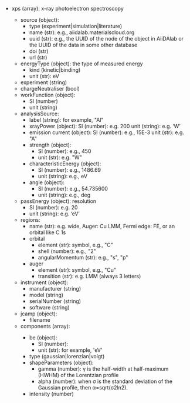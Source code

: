 - xps (array<object>): x-ray photoelectron spectroscopy
  - source (object):
    - type (experiment|simulation|literature)
    - name (str): e.g., aiidalab.materialscloud.org
    - uuid (str): e.g., the UUID of the node of the object in AiiDAlab or the UUID of the data in some other database
    - doi (str)
    - url (str)
  - energyType (object): the type of measured energy
    - kind (kinetic|binding)
    - unit (str): eV
  - experiment (string)
  - chargeNeutraliser (bool)
  - workFunction (object):
    - SI (number)
    - unit (string)
  - analysisSource:
    - label (string): for example, "Al"
    - xrayPower (object):
      SI (number): e.g. 200
      unit (string): e.g. ‘W’
    - emission current (object):
      SI (number): e.g., 15E-3
      unit (str): e.g. "A"
    - strength (object):
      - SI (number): e.g., 450
      - unit (str): e.g. "W"
    - characteristicEnergy (object):
      - SI (number): e.g., 1486.69
      - unit (string): e.g., eV
    - angle (object):
      - SI (number): e.g., 54.735600
      - unit (string): e.g., deg
  - passEnergy (object): resolution
    - SI (number): e.g. 20
    - unit (string): e.g. ‘eV’
  - regions:
    - name (str): e.g. wide, Auger: Cu LMM, Fermi edge: FE, or an orbital like C 1s
    - orbital
      - element (str): symbol, e.g., "C"
      - shell (number): e.g., "2"
      - angularMomentum (str): e.g., "s", "p"
    - auger
      - element (str): symbol, e.g., "Cu"
      - transition (str): e.g. LMM (always 3 letters)
  - instrument (object):
    - manufacturer (string)
    - model (string)
    - serialNumber (string)
    - software (string)
  - jcamp (object):
    - filename
  - components (array<object>):
    - be (object):
      - SI (number):
      - unit (str): for example, 'eV'
    - type (gaussian|lorenzian|voigt)
    - shapeParameters (object):
      - gamma (number): γ is the half-width at half-maximum (HWHM) of the Lorentzian profile
      - alpha (number): when σ is the standard deviation of the Gaussian profile, then α=sqrt(σ2ln2).
    - intensity (number)
